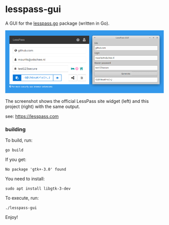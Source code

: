 # lesspass-gui

A GUI for the [lesspass.go](https://github.com/mevdschee/lesspass.go/) package (written in Go).

![lesspass-gui screenshot](screenshot.png)

The screenshot shows the official LessPass site widget (left) and this project (right) with the same output.

see: https://lesspass.com

### building

To build, run:

    go build

If you get:

    No package 'gtk+-3.0' found

You need to install:

    sudo apt install libgtk-3-dev

To execute, run:

    ./lesspass-gui
    
Enjoy!
